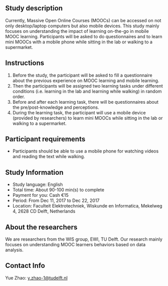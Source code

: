## Study description

Currently, Massive Open Online Courses (MOOCs) can be accessed on not only desktop/laptop computers but also mobile devices. This study mainly focuses on understanding the impact of learning on-the-go in mobile MOOC learning. Participants will be asked to do questionnaires and to learn mini MOOCs with a mobile phone while sitting in the lab or walking to a supermarket.

## Instructions
1. Before the study, the participant will be asked to fill a questionnaire about the previous experience on MOOC learning and mobile learning.
2. Then the participants will be assigned two learning tasks under different conditions (i.e. learning in the lab and learning while walking) in random order.
3. Before and after each learning task, there will be questionnaires about the pre/post-knowledge and perceptions.
4. During the learning task, the participant will use a mobile device (provided by researchers) to learn mini MOOCs while sitting in the lab or walking to a supermarket.

## Participant requirements
* Participants should be able to use a mobile phone for watching videos and reading the text while walking.

## Study Information
* Study language: English
* Total time: About 90-100 min(s) to complete 
* Payment for you: Cash €15
* Period: From Dec 11, 2017 to Dec 22, 2017
* Location: Faculteit Elektrotechniek, Wiskunde en Informatica, Mekelweg 4, 2628 CD Delft, Netherlands

## About the researchers
We are researchers from the WIS group, EWI, TU Delft. Our research mainly focuses on understanding MOOC learners behaviors based on data analysis. 

## Contact Info
Yue Zhao: y.zhao-1@tudelft.nl